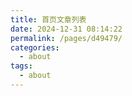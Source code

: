 ```yaml
---
title: 首页文章列表
date: 2024-12-31 08:14:22
permalink: /pages/d49479/
categories: 
  - about
tags: 
  - about
---
```

